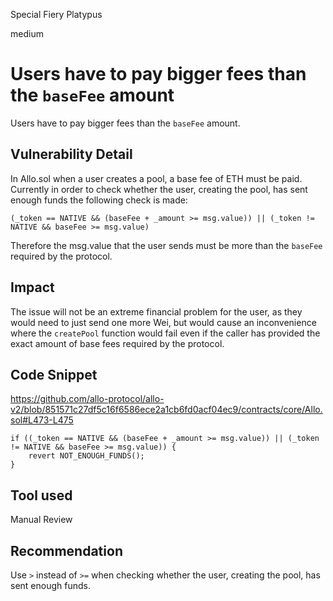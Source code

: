 Special Fiery Platypus

medium

# Users have to pay bigger fees than the `baseFee` amount
Users have to pay bigger fees than the `baseFee` amount.
## Vulnerability Detail
In Allo.sol when a user creates a pool, a base fee of ETH must be paid. Currently in order to check whether the user, creating the pool, has sent enough funds the following check is made: 
```solidity
(_token == NATIVE && (baseFee + _amount >= msg.value)) || (_token != NATIVE && baseFee >= msg.value)
```
Therefore the msg.value that the user sends must be more than the `baseFee` required by the protocol.
## Impact
The issue will not be an extreme financial problem for the user, as they would need to just send one more Wei, but would cause an inconvenience where the `createPool` function would fail even if the caller has provided the exact amount of base fees required by the protocol.
## Code Snippet
https://github.com/allo-protocol/allo-v2/blob/851571c27df5c16f6586ece2a1cb6fd0acf04ec9/contracts/core/Allo.sol#L473-L475
```solidity
if ((_token == NATIVE && (baseFee + _amount >= msg.value)) || (_token != NATIVE && baseFee >= msg.value)) {
    revert NOT_ENOUGH_FUNDS();
}
```
## Tool used

Manual Review

## Recommendation
Use `>` instead of `>=`  when checking whether the user, creating the pool, has sent enough funds.